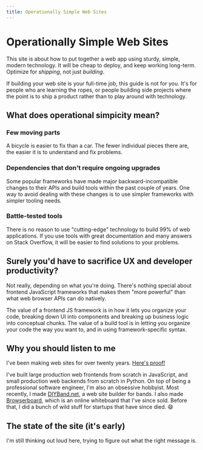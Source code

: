 ```yaml
---
title: Operationally Simple Web Sites
---
```


# Operationally Simple Web Sites

This site is about how to put together a web app using sturdy, simple, modern technology. It will be cheap to deploy, and keep working long-term. Optimize for _shipping_, not just _building_.

If building your web site is your full-time job, this guide is not for you. It's for people who are learning the ropes, or people building side projects where the point is to ship a product rather than to play around with technology.

## What does operational simpicity mean?

### Few moving parts

A bicycle is easier to fix than a car. The fewer individual pieces there are, the easier it is to understand and fix problems.

### Dependencies that don't require ongoing upgrades

Some popular frameworks have made major backward-incompatible changes to their APIs and build tools within the past couple of years. One way to avoid dealing with these changes is to use simpler frameworks with simpler tooling needs.

### Battle-tested tools

There is no reason to use "cutting-edge" technology to build 99% of web applications. If you use tools with great documentation and many answers on Stack Overflow, it will be easier to find solutions to your problems.

## Surely you'd have to sacrifice UX and developer productivity?

Not really, depending on what you're doing. There's nothing special about frontend JavaScript frameworks that makes them "more powerful" than what web browser APIs can do natively.

The value of a frontend JS framework is in how it lets you organize your code, breaking down UI into components and breaking up business logic into conceptual chunks. The value of a build tool is in letting you organize your code the way you want to, and in using framework-specific syntax.

## Why you should listen to me

I've been making web sites for over twenty years. [Here's proof!](https://imaciscool.neocities.org/)

I've built large production web frontends from scratch in JavaScript, and small production web backends from scratch in Python. On top of being a professional software engineer, I'm also an obsessive hobbyist. Most recently, I made [DIYBand.net](https://diyband.net), a web site builder for bands. I also made [Browserboard](https://browserboard.com), which is an online whiteboard that I've since sold. Before that, I did a bunch of wild stuff for startups that have since died. :smile:

## The state of the site (it's early)

I'm still thinking out loud here, trying to figure out what the right message is.

